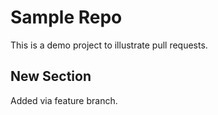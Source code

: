 # Sample Repo

This is a demo project to illustrate pull requests.

## New Section

Added via feature branch.
